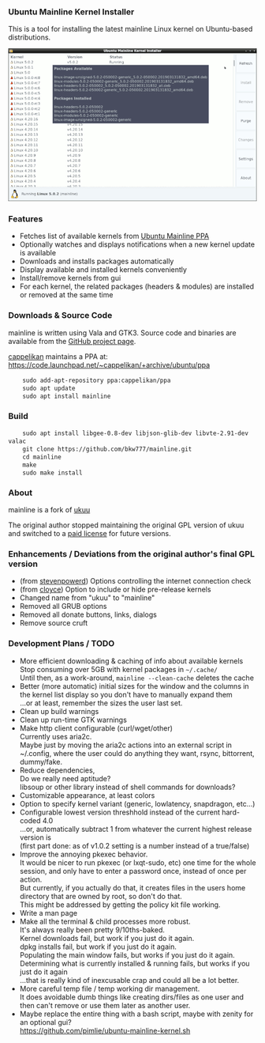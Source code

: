 ### Ubuntu Mainline Kernel Installer

This is a tool for installing the latest mainline Linux kernel on Ubuntu-based distributions.

![Main window screenshot](main_window.png)

### Features

* Fetches list of available kernels from [Ubuntu Mainline PPA](http://kernel.ubuntu.com/~kernel-ppa/mainline/)
* Optionally watches and displays notifications when a new kernel update is available
* Downloads and installs packages automatically
* Display available and installed kernels conveniently
* Install/remove kernels from gui
* For each kernel, the related packages (headers & modules) are installed or removed at the same time

### Downloads & Source Code
mainline is written using Vala and GTK3. Source code and binaries are available from the [GitHub project page](https://github.com/bkw777/mainline).

[cappelikan](https://github.com/cappelikan) maintains a PPA at: <https://code.launchpad.net/~cappelikan/+archive/ubuntu/ppa>

		sudo add-apt-repository ppa:cappelikan/ppa
		sudo apt update
		sudo apt install mainline

### Build
		sudo apt install libgee-0.8-dev libjson-glib-dev libvte-2.91-dev valac
		git clone https://github.com/bkw777/mainline.git
		cd mainline
		make
		sudo make install

### About
mainline is a fork of [ukuu](https://github.com/teejee2008/ukuu)

The original author stopped maintaining the original GPL version of ukuu and switched to a [paid license](https://teejeetech.in/tag/ukuu/) for future versions.

### Enhancements / Deviations from the original author's final GPL version

* (from [stevenpowerd](https://github.com/stevenpowered/ukuu)) Options controlling the internet connection check
* (from [cloyce](https://github.com/cloyce/ukuu)) Option to include or hide pre-release kernels
* Changed name from "ukuu" to "mainline"
* Removed all GRUB options
* Removed all donate buttons, links, dialogs
* Remove source cruft

### Development Plans / TODO
* More efficient downloading & caching of info about available kernels  
Stop consuming over 5GB with kernel packages in ```~/.cache/```  
Until then, as a work-around, ```mainline --clean-cache``` deletes the cache
* Better (more automatic) initial sizes for the window and the columns in the kernel list display so you don't have to manually expand them  
...or at least, remember the sizes the user last set.
* Clean up build warnings
* Clean up run-time GTK warnings
* Make http client configurable (curl/wget/other)  
Currently uses aria2c.  
Maybe just by moving the aria2c actions into an external script in ~/.config, where the user could do anything they want, rsync, bittorrent, dummy/fake.
* Reduce dependencies,  
Do we really need aptitude?  
libsoup or other library instead of shell commands for downloads?  
* Customizable appearance, at least colors
* Option to specify kernel variant (generic, lowlatency, snapdragon, etc...)
* Configurable lowest version threshhold instead of the current hard-coded 4.0  
...or, automatically subtract 1 from whatever the current highest release version is  
(first part done: as of v1.0.2 setting is a number instead of a true/false)
* Improve the annoying pkexec behavior.  
It would be nicer to run pkexec (or lxqt-sudo, etc) one time for the whole session, and only have to enter a password once, instead of once per action.  
But currently, if you actually do that, it creates files in the users home directory that are owned by root, so don't do that.  
This might be addressed by getting the policy kit file working.
* Write a man page
* Make all the terminal & child processes more robust.  
It's always really been pretty 9/10ths-baked.  
Kernel downloads fail, but work if you just do it again.  
dpkg installs fail, but work if you just do it again.  
Populating the main window fails, but works if you just do it again.  
Determining what is currently installed & running fails, but works if you just do it again  
...that is really kind of inexcusable crap and could all be a lot better.
* More careful temp file / temp working dir management.  
It does avoidable dumb things like creating dirs/files as one user and then can't remove or use them later as another user.
* Maybe replace the entire thing with a bash script, maybe with zenity for an optional gui?  
https://github.com/pimlie/ubuntu-mainline-kernel.sh
